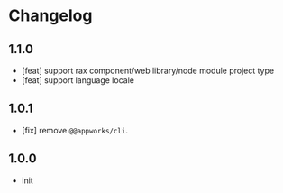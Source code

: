 # Changelog

## 1.1.0

- [feat] support rax component/web library/node module project type
- [feat] support language locale

## 1.0.1

- [fix] remove `@@appworks/cli`.

## 1.0.0

- init
